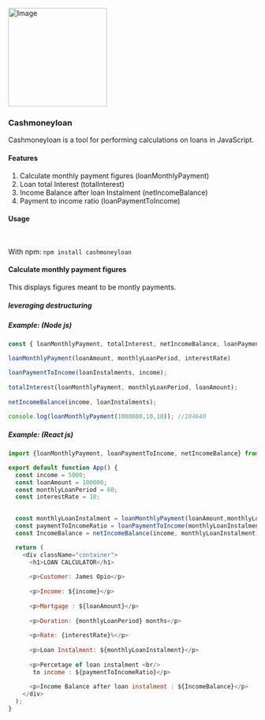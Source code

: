 <a href="https://www.npmjs.com/package/cashmoneyloan"><img src="https://i.pinimg.com/564x/cc/8a/ab/cc8aabb120ae1cc3febe59167e06b7ed.jpg" height="200px" alt="Image"/></a>
### Cashmoneyloan
Cashmoneyloan is a tool for performing calculations on loans in JavaScript.

#### Features
1. Calculate monthly payment figures (loanMonthlyPayment)
2. Loan total Interest (totalInterest)
3. Income Balance after loan Instalment (netIncomeBalance)
4. Payment to income ratio (loanPaymentToIncome)

#### Usage
<br>

With npm:
`npm install cashmoneyloan`
<br>

#### Calculate monthly payment figures
This displays figures meant to be montly payments. 
<br>

##### leveraging destructuring  <br>

##### Example: (Node js)
```javascript
const { loanMonthlyPayment, totalInterest, netIncomeBalance, loanPaymentToIncome } = require('cashmoneyloan'); // ./index.js

loanMonthlyPayment(loanAmount, monthlyLoanPeriod, interestRate)

loanPaymentToIncome(loanInstalments, income);
 
totalInterest(loanMonthlyPayment, monthlyLoanPeriod, loanAmount);
 
netIncomeBalance(income, loanInstalments);
 
console.log(loanMonthlyPayment(1000000,10,10)); //104640
```

##### Example: (React js)
```javascript
import {loanMonthlyPayment, loanPaymentToIncome, netIncomeBalance} from 'cashmoneyloan';

export default function App() {
  const income = 5000;
  const loanAmount = 100000;
  const monthlyLoanPeriod = 60;
  const interestRate = 10;

  
  const monthlyLoanInstalment = loanMonthlyPayment(loanAmount,monthlyLoanPeriod,interestRate);
  const paymentToIncomeRatio = loanPaymentToIncome(monthlyLoanInstalment, income);
  const IncomeBalance = netIncomeBalance(income, monthlyLoanInstalment);

  return (
    <div className="container">
      <h1>LOAN CALCULATOR</h1>
      
      <p>Customer: James Opio</p>
      
      <p>Income: ${income}</p>
      
      <p>Mortgage : ${loanAmount}</p>
      
      <p>Duration: {monthlyLoanPeriod} months</p>
      
      <p>Rate: {interestRate}%</p>
      
      <p>Loan Instalment: ${monthlyLoanInstalment}</p>
      
      <p>Percetage of loan instalment <br/>
       to income : ${paymentToIncomeRatio}</p>
       
      <p>Income Balance after loan instalment : ${IncomeBalance}</p>
    </div>
  );
}
```
